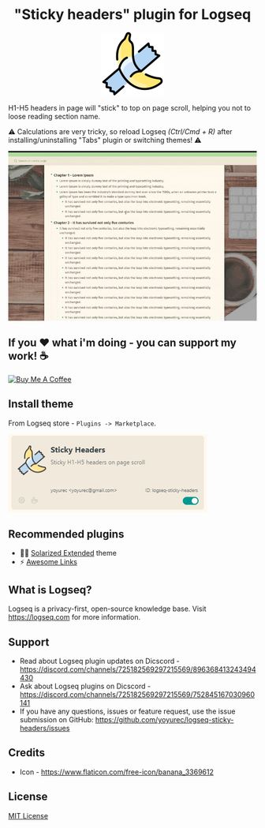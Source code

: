 <h1 align="center">"Sticky headers" plugin for Logseq</h1>
<p align="center">
    <a href="https://github.com/yoyurec/logseq-sticky-headers">
        <img src="icon.png" alt="logo" width="128" height="128" />
    </a>
</p>

H1-H5 headers in page will "stick" to top on page scroll, helping you not to loose reading section name.

⚠ Calculations are very tricky, so reload Logseq _(Ctrl/Cmd + R)_ after installing/uninstalling "Tabs" plugin or switching themes! ⚠

![Sticky headers](screenshots/sticky-headers.gif)


## If you ❤ what i'm doing - you can support my work! ☕
<a href="https://www.buymeacoffee.com/yoyurec" target="_blank"><img src="https://cdn.buymeacoffee.com/buttons/v2/default-yellow.png" alt="Buy Me A Coffee" style="height: 50px !important;width: 178px !important;" ></a>

## Install theme
From Logseq store - `Plugins -> Marketplace`.

![](./screenshots/market.png)


## Recommended plugins
* 🐱‍👤 [Solarized Extended](https://github.com/yoyurec/logseq-solarized-extended-theme) theme
* ⚡ [Awesome Links](https://github.com/yoyurec/logseq-awesome-links)

## What is Logseq?
Logseq is a privacy-first, open-source knowledge base. Visit https://logseq.com for more information.

## Support
* Read about Logseq plugin updates on Dicscord - https://discord.com/channels/725182569297215569/896368413243494430
* Ask about Logseq plugins on Dicscord - https://discord.com/channels/725182569297215569/752845167030960141
* If you have any questions, issues or feature request, use the issue submission on GitHub: https://github.com/yoyurec/logseq-sticky-headers/issues

## Credits
* Icon - https://www.flaticon.com/free-icon/banana_3369612

## License
[MIT License](./LICENSE)

